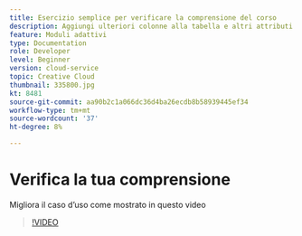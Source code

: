 ```yaml
---
title: Esercizio semplice per verificare la comprensione del corso
description: Aggiungi ulteriori colonne alla tabella e altri attributi ai criteri di ricerca
feature: Moduli adattivi
type: Documentation
role: Developer
level: Beginner
version: cloud-service
topic: Creative Cloud
thumbnail: 335800.jpg
kt: 8481
source-git-commit: aa90b2c1a066dc36d4ba26ecdb8b58939445ef34
workflow-type: tm+mt
source-wordcount: '37'
ht-degree: 8%

---
```


# Verifica la tua comprensione

Migliora il caso d’uso come mostrato in questo video

>[!VIDEO](https://video.tv.adobe.com/v/335800/?quality=12&learn=on)

